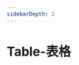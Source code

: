 ```yaml
---
sidebarDepth: 2
---
```

# Table-表格

&nbsp;
<ClientOnly>
    <table-demo1></table-demo1>
    <table-demo2></table-demo2>
    <table-demo3></table-demo3>       
    <table-attributes></table-attributes>
</ClientOnly>